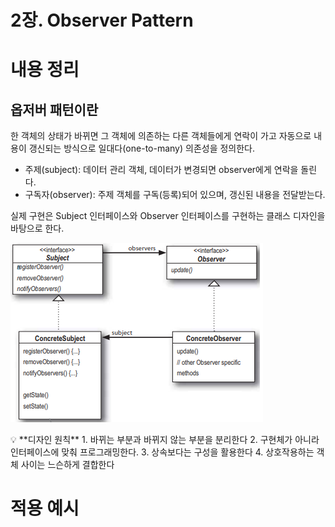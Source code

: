 # 2장. Observer Pattern

# 내용 정리

## 옵저버 패턴이란

한 객체의 상태가 바뀌면 그 객체에 의존하는 다른 객체들에게 연락이 가고 자동으로 내용이 갱신되는 방식으로 일대다(one-to-many) 의존성을 정의한다.

- 주제(subject): 데이터 관리 객체, 데이터가 변경되면 observer에게 연락을 돌린다.
- 구독자(observer): 주제 객체를 구독(등록)되어 있으며, 갱신된 내용을 전달받는다.

실제 구현은 Subject 인터페이스와 Observer 인터페이스를 구현하는 클래스 디자인을 바탕으로 한다.

![observer-pattern-class-diagram.png](markdown-resource/observer-pattern-class-diagram.png)

<aside>
💡 **디자인 원칙**
1. 바뀌는 부분과 바뀌지 않는 부분을 분리한다
2. 구현체가 아니라 인터페이스에 맞춰 프로그래밍한다.
3. 상속보다는 구성을 활용한다
4. 상호작용하는 객체 사이는 느슨하게 결합한다

</aside>

# 적용 예시